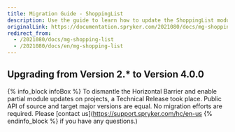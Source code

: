 ```yaml
---
title: Migration Guide - ShoppingList
description: Use the guide to learn how to update the ShoppingList module.
originalLink: https://documentation.spryker.com/2021080/docs/mg-shopping-list
redirect_from:
  - /2021080/docs/mg-shopping-list
  - /2021080/docs/en/mg-shopping-list
---
```


## Upgrading from Version 2.* to Version 4.0.0

{% info_block infoBox %}
To dismantle the Horizontal Barrier and enable partial module updates on projects, a Technical Release took place. Public API of source and target major versions are equal. No migration efforts are required. Please [contact us](https://support.spryker.com/hc/en-us
{% endinfo_block %} if you have any questions.)
